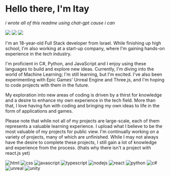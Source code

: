 # Hello there, I'm Itay
*i wrote all of this readme using chat-gpt cause i can*

[![](https://img.shields.io/badge/-WEBSite-white?style=for-the-badge&logo=sitepoint&logoColor=black)](https://coder-1t45.github.com)
[![](https://img.shields.io/badge/-PortFolio-blue?style=for-the-badge)]()
[![](https://img.shields.io/badge/Gmail-D14836?style=for-the-badge&logo=gmail&logoColor=white)](mailto:itaylayzer@gmai.com)

I'm an 18-year-old Full Stack developer from Israel. While finishing up high school, I'm also working at a start-up company, where I'm gaining hands-on experience in the tech industry. 

I'm proficient in C#, Python, and JavaScript and I enjoy using these languages to build and explore new ideas. Currently, I'm diving into the world of Machine Learning; I'm still learning, but I'm excited. I've also been experimenting with Epic Games' Unreal Engine and Three.js, and I'm hoping to code projects with them in the future. 

My exploration into new areas of coding is driven by a thirst for knowledge and a desire to enhance my own experience in the tech field. More than that, I love having fun with coding and bringing my own ideas to life in the form of applications and games.

Please note that while not all of my projects are large-scale, each of them represents a valuable learning experience. I upload what I believe to be the most valuable of my projects for public view. I'm continually working on a variety of projects, many of which are unfinished. While I may not always have the desire to complete these projects, I still gain a lot of knowledge and experience from the process. (thats why there isn't a project with react.js yet)


![html](https://img.shields.io/badge/HTML5-E34F26?style=for-the-badge&logo=html5&logoColor=white)
![css](https://img.shields.io/badge/CSS3-1572B6?style=for-the-badge&logo=css3&logoColor=white)
![javascript](https://img.shields.io/badge/JavaScript-323330?style=for-the-badge&logo=javascript&logoColor=F7DF1E)
![typescript](https://img.shields.io/badge/TypeScript-007ACC?style=for-the-badge&logo=typescript&logoColor=white)
![nodejs](https://img.shields.io/badge/Node.js-339933?style=for-the-badge&logo=nodedotjs&logoColor=white)
![react](https://img.shields.io/badge/React-20232A?style=for-the-badge&logo=react&logoColor=61DAFB)
![python](https://img.shields.io/badge/Python-FFD43B?style=for-the-badge&logo=python&logoColor=blue)
![c#](https://img.shields.io/badge/C%23-239120?style=for-the-badge&logo=c-sharp&logoColor=white)
![unreal](https://img.shields.io/badge/UNREAL-0a0a0a?style=for-the-badge&logo=unrealengine&logoColor=white)
![unity](https://img.shields.io/badge/UNITY-141414?style=for-the-badge&logo=unity&logoColor=white)
